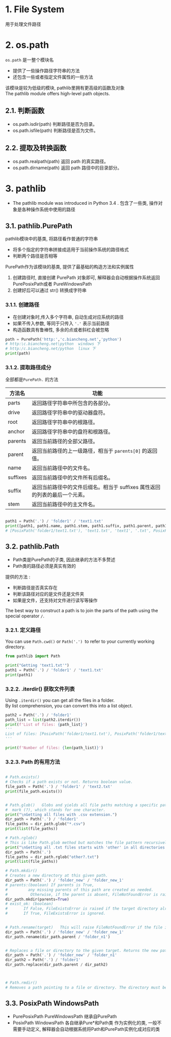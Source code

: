 # 1. File System

用于处理文件路径  

# 2. os.path

`os.path` 是一整个模块名  
* 提供了一些操作路径字符串的方法
* 还包含一些或者指定文件属性的一些方法

该模块是较为低级的模块, pathlib里拥有更高级的函数及对象  
The pathlib module offers high-level path objects.  

## 2.1. 判断函数

* os.path.isdir(path) 	判断路径是否为目录。
* os.path.isfile(path) 	判断路径是否为文件。


## 2.2. 提取及转换函数

* os.path.realpath(path) 	返回 path 的真实路径。
* os.path.dirname(path) 	返回 path 路径中的目录部分。
# 3. pathlib

* The pathlib module was introduced in Python 3.4 .
包含了一些类, 操作对象是各种操作系统中使用的路径  

## 3.1. pathlib.PurePath

pathlib模块中的基类, 将路径看作普通的字符串
* 将多个指定的字符串拼接成适用于当前操作系统的路径格式
* 判断两个路径是否相等


PurePath作为该模块的基类, 提供了最基础的构造方法和实例属性
1. 创建路径时, 直接创建 PurePath 对象即可, 解释器会自动根据操作系统返回 PurePosixPath或者 PureWindowsPath
2. 创建好后可以通过 str() 转换成字符串

### 3.1.1. 创建路径

* 在创建对象时,传入多个字符串, 自动生成对应系统的路径  
* 如果不传入参数, 等同于只传入 `'.'`   表示当前路径
* 构造函数具有鲁棒性, 多余的点或者斜杠会被忽略

```py
path = PurePath('http:','c.biancheng.net','python')
# http:\c.biancheng.net\python  windows 下
# http:/c.biancheng.net/python  linux 下
print(path)
```

### 3.1.2. 提取路径成分

全部都是`PurePath.` 的方法

| 方法名   | 功能                                                                       |
| -------- | -------------------------------------------------------------------------- |
| parts    | 返回路径字符串中所包含的各部分。                                           |
| drive    | 返回路径字符串中的驱动器盘符。                                             |
| root     | 返回路径字符串中的根路径。                                                 |
| anchor   | 返回路径字符串中的盘符和根路径。                                           |
| parents  | 返回当前路径的全部父路径。                                                 |
| parent   | 返回当前路径的上一级路径，相当于 `parents[0]` 的返回值。                     |
| name     | 返回当前路径中的文件名。                                                   |
| suffixes | 返回当前路径中的文件所有后缀名。                                           |
| suffix   | 返回当前路径中的文件后缀名。相当于 suffixes 属性返回的列表的最后一个元素。 |
| stem     | 返回当前路径中的主文件名。                                                 |

```py

path1 = Path('.') / 'folder1' / 'text1.txt'
print([path1, path1.name, path1.stem, path1.suffix, path1.parent, path1.parent.parent, path1.anchor])
# [PosixPath('folder1/text1.txt'), 'text1.txt', 'text1', '.txt', PosixPath('folder1'), PosixPath('.'), '']
```
## 3.2. pathlib.Path

* Path类是PurePath的子类, 因此继承的方法不多赘述
* Path类的路径必须是真实有效的

提供的方法 :
* 判断路径是否真实存在
* 判断该路径对应的是文件还是文件夹
* 如果是文件，还支持对文件进行读写等操作

The best way to construct a path is to join the parts of the path using the special operator `/`.


### 3.2.1. 定义路径

You can use `Path.cwd()` or `Path('.') `to refer to your currently working directory.
```py
from pathlib import Path

print("Getting 'text1.txt'")
path1 = Path('.') / 'folder1' / 'text1.txt'
print(path1)

```

### 3.2.2. .iterdir() 获取文件列表

Using `.iterdir()` you can get all the files in a folder.   
By list comprehension, you can convert this into a list object.  

```py
path2 = Path('.') / 'folder1'
path_list = list(path2.iterdir())
print(f'List of files: {path_list}')
'''
List of files: [PosixPath('folder1/text1.txt'), PosixPath('folder1/text2.txt'), PosixPath('folder1/text3.txt')]
'''

print(f'Number of files: {len(path_list)}')

```

### 3.2.3. Path 的有用方法

```py

# Path.exists()
# Checks if a path exists or not. Returns boolean value.
file_path = Path('.') / 'folder1' / 'text2.txt'
print(file_path.exists())


# Path.glob()   Globs and yields all file paths matching a specific pattern. 
#  mark (?), which stands for one character.
print("\nGetting all files with .csv extension.")
dir_path = Path('.') / 'folder1'
file_paths = dir_path.glob("*.csv")
print(list(file_paths))

# Path.rglob()
# This is like Path.glob method but matches the file pattern recursively.
print("\nGetting all .txt files starts with 'other' in all directories.")
dir_path = Path('.')
file_paths = dir_path.rglob("other?.txt")
print(list(file_paths))

# Path.mkdir()
# Creates a new directory at this given path. 
dir_path = Path('.') / 'folder_new' / 'folder_new_1'
# parents:(boolean) If parents is True, 
#         any missing parents of this path are created as needed. 
#          Otherwise, if the parent is absent, FileNotFoundError is raised.
dir_path.mkdir(parents=True)
# exist_ok: (boolean) 
#       If False, FileExistsError is raised if the target directory already exists. 
#       If True, FileExistsError is ignored.

 
# Path.rename(target)   This will raise FileNotFoundError if the file is not found
dir_path = Path('.') / 'folder_new' / 'folder_new_1'
dir_path.rename(dir_path.parent / 'folder_n1')


# Replaces a file or directory to the given target. Returns the new path instance. 
dir_path = Path('.') / 'folder_new' / 'folder_n1'
dir_path2 = Path('.') / 'folder1'  
dir_path.replace(dir_path.parent / dir_path2)



# Path.rmdir()
# Removes a path pointing to a file or directory. The directory must be empty, otherwise, OSError is raised.
```
## 3.3. PosixPath WindowsPath

* PurePosixPath PureWindowsPath 继承自PurePath
* PosixPath WindowsPath 各自继承Pure*和Path类
作为实例化的类, 一般不需要手动定义, 解释器会自动根据系统将Path和PurePath实例化成对应的类

